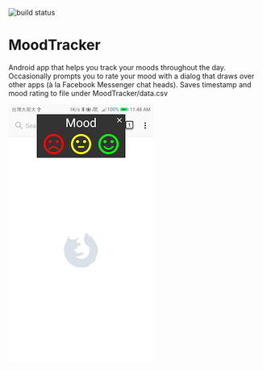 ![build status](https://api.travis-ci.org/cannawen/MoodTracker.svg?branch=master)

# MoodTracker

Android app that helps you track your moods throughout the day. Occasionally prompts you to rate your mood with a dialog that draws over other apps (à la Facebook Messenger chat heads). Saves timestamp and mood rating to file under MoodTracker/data.csv

![screenshot](screenshot.png)
